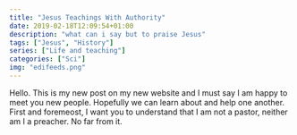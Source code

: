 ```yaml
---
title: "Jesus Teachings With Authority"
date: 2019-02-18T12:09:54+01:00
description: "what can i say but to praise Jesus"
tags: ["Jesus", "History"]
series: ["Life and teaching"]
categories: ["Sci"]
img: "edifeeds.png"
---
```


Hello. This is my new post on my new website and I must say I am happy to meet you new people. Hopefully we can learn about and help one another.
First and foremeost, I want you to understand that I am not a pastor, neither am I a preacher. No far from it.